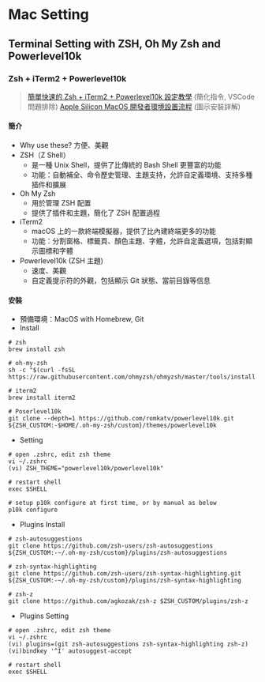 # Mac Setting 
## Terminal Setting with ZSH, Oh My Zsh and Powerlevel10k
### Zsh + iTerm2 + Powerlevel10k
> [簡單快速的 Zsh + iTerm2 + Powerlevel10k 設定教學](https://jumping-code.com/2024/04/30/mac-terminal-settings/) (簡化指令, VSCode 問題排除)
> [Apple Silicon MacOS 開發者環境設置流程](https://shuwn.dev/2022/12/13/apple_silicon_macos_開發者環境設置流程/#google_vignette) (圖示安裝詳解)
#### 簡介
- Why use these? 方便、美觀
- ZSH（Z Shell）
    - 是一種 Unix Shell，提供了比傳統的 Bash Shell 更豐富的功能
    - 功能：自動補全、命令歷史管理、主題支持，允許自定義環境、支持多種插件和擴展
- Oh My Zsh
    - 用於管理 ZSH 配置
    - 提供了插件和主題，簡化了 ZSH 配置過程
- iTerm2
    - macOS 上的一款終端模擬器，提供了比內建終端更多的功能
    - 功能：分割窗格、標籤頁、顏色主題、字體，允許自定義選項，包括對顯示圖標和字體
- Powerlevel10k (ZSH 主題)
    - 速度、美觀
    - 自定義提示符的外觀，包括顯示 Git 狀態、當前目錄等信息

#### 安裝
- 預備環境：MacOS with Homebrew, Git
- Install
```
# zsh
brew install zsh

# oh-my-zsh
sh -c "$(curl -fsSL https://raw.githubusercontent.com/ohmyzsh/ohmyzsh/master/tools/install.sh)"

# iterm2
brew install iterm2

# Poserlevel10k
git clone --depth=1 https://github.com/romkatv/powerlevel10k.git ${ZSH_CUSTOM:-$HOME/.oh-my-zsh/custom}/themes/powerlevel10k
```
- Setting
```
# open .zshrc, edit zsh theme
vi ~/.zshrc
(vi) ZSH_THEME="powerlevel10k/powerlevel10k"

# restart shell
exec $SHELL

# setup p10k configure at first time, or by manual as below
p10k configure
```
- Plugins Install
```
# zsh-autosuggestions
git clone https://github.com/zsh-users/zsh-autosuggestions ${ZSH_CUSTOM:-~/.oh-my-zsh/custom}/plugins/zsh-autosuggestions

# zsh-syntax-highlighting
git clone https://github.com/zsh-users/zsh-syntax-highlighting.git ${ZSH_CUSTOM:-~/.oh-my-zsh/custom}/plugins/zsh-syntax-highlighting

# zsh-z
git clone https://github.com/agkozak/zsh-z $ZSH_CUSTOM/plugins/zsh-z
```
- Plugins Setting
```
# open .zshrc, edit zsh theme
vi ~/.zshrc
(vi) plugins=(git zsh-autosuggestions zsh-syntax-highlighting zsh-z) 
(vi)bindkey '^I' autosuggest-accept

# restart shell
exec $SHELL
```
